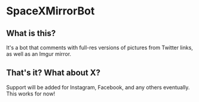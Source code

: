 # SpaceXMirrorBot

## What is this?

It's a bot that comments with full-res versions of pictures from Twitter links, as well as an Imgur mirror.

## That's it? What about X?

Support will be added for Instagram, Facebook, and any others eventually. This works for now!
